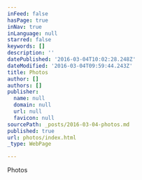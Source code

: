 ```yaml
---
inFeed: false
hasPage: true
inNav: true
inLanguage: null
starred: false
keywords: []
description: ''
datePublished: '2016-03-04T10:02:28.248Z'
dateModified: '2016-03-04T09:59:44.243Z'
title: Photos
author: []
authors: []
publisher:
  name: null
  domain: null
  url: null
  favicon: null
sourcePath: _posts/2016-03-04-photos.md
published: true
url: photos/index.html
_type: WebPage

---
```

Photos
